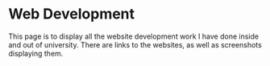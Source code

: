 # Web Development

This page is to display all the website development work I have done inside and out of university.
There are links to the websites, as well as screenshots displaying them.
